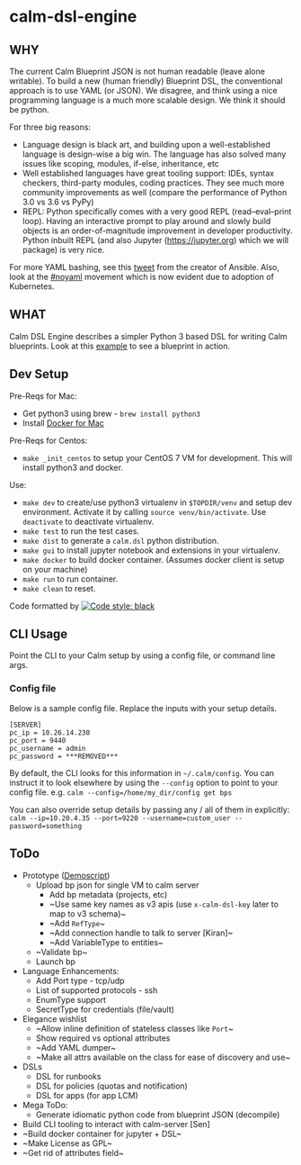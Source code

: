 # calm-dsl-engine

## WHY

The current Calm Blueprint JSON is not human readable (leave alone writable).
To build a new (human friendly) Blueprint DSL, the conventional approach is to use YAML (or JSON). We disagree, and think using a nice programming language is a much more scalable design. We think it should be python.

For three big reasons:
 - Language design is black art, and building upon a well-established language is design-wise a big win. The language has also solved many issues like scoping, modules, if-else, inheritance, etc
 - Well established languages have great tooling support: IDEs, syntax checkers, third-party modules, coding practices. They see much more community improvements as well (compare the performance of Python 3.0 vs 3.6 vs PyPy)
 - REPL: Python specifically comes with a very good REPL (read–eval–print loop). Having an interactive prompt to play around and slowly build objects is an order-of-magnitude improvement in developer productivity. Python inbuilt REPL (and also Jupyter (https://jupyter.org) which we will package) is very nice.

For more YAML bashing, see this [tweet](https://twitter.com/laserllama/status/1063777131736571905) from the creator of Ansible. Also, look at the [#noyaml](https://twitter.com/hashtag/noyaml?src=hash) movement which is now evident due to adoption of Kubernetes.

## WHAT

Calm DSL Engine describes a simpler Python 3 based DSL for writing Calm blueprints.
Look at this [example](https://github.com/ideadevice/calm-dsl-engine/blob/master/tests/next_demo/test_next_demo.py) to see a blueprint in action.

## Dev Setup

Pre-Reqs for Mac:
 - Get python3 using brew - `brew install python3`
 - Install [Docker for Mac](https://hub.docker.com/editions/community/docker-ce-desktop-mac)

Pre-Reqs for Centos:
 - `make _init_centos` to setup your CentOS 7 VM for development. This will install python3 and docker.

Use:
 - `make dev` to create/use python3 virtualenv in `$TOPDIR/venv` and setup dev environment. Activate it by calling `source venv/bin/activate`. Use `deactivate` to deactivate virtualenv.
 - `make test` to run the test cases.
 - `make dist` to generate a `calm.dsl` python distribution.
 - `make gui` to install jupyter notebook and extensions in your virtualenv.
 - `make docker` to build docker container. (Assumes docker client is setup on your machine)
 - `make run` to run container.
 - `make clean` to reset.

Code formatted by [![Code style: black](https://img.shields.io/badge/code%20style-black-000000.svg)](https://github.com/ambv/black)


## CLI Usage

Point the CLI to your Calm setup by using a config file, or command line args.

### Config file

Below is a sample config file. Replace the inputs with your setup details.
```
[SERVER]
pc_ip = 10.26.14.230
pc_port = 9440
pc_username = admin
pc_password = ***REMOVED***
```
By default, the CLI looks for this information in `~/.calm/config`.
You can instruct it to look elsewhere by using the `--config` option to point to your config file.
e.g. `calm --config=/home/my_dir/config get bps`

You can also override setup details by passing any / all of them in explicitly:
`calm --ip=10.20.4.35 --port=9220 --username=custom_user --password=something`

## ToDo

 - Prototype ([Demoscript](https://docs.google.com/document/d/1Psr8wPD73xCV6r3ILMEIx4Zf-nlN8H2kzMfGWO2A8_Q/edit))
   - Upload bp json for single VM to calm server
     - Add bp metadata (projects, etc)
     - ~Use same key names as v3 apis (use `x-calm-dsl-key` later to map to v3 schema)~
     - ~Add `RefType`~
     - ~Add connection handle to talk to server [Kiran]~
     - ~Add VariableType to entities~
   - ~Validate bp~
   - Launch bp
 - Language Enhancements:
   - Add Port type - tcp/udp
   - List of supported protocols - ssh
   - EnumType support
   - SecretType for credentials (file/vault)
 - Elegance wishlist
   - ~Allow inline definition of stateless classes like `Port`~
   - Show required vs optional attributes
   - ~Add YAML dumper~
   - ~Make all attrs available on the class for ease of discovery and use~
 - DSLs
   - DSL for runbooks
   - DSL for policies (quotas and notification)
   - DSL for apps (for app LCM)
 - Mega ToDo:
   - Generate idiomatic python code from blueprint JSON (decompile)
 - Build CLI tooling to interact with calm-server [Sen]
 - ~Build docker container for jupyter + DSL~
 - ~Make License as GPL~
 - ~Get rid of attributes field~

